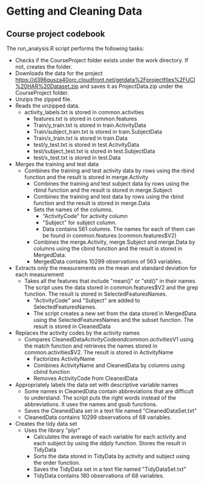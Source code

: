 # Getting and Cleaning Data
## Course project codebook

The run_analysis.R script performs the following tasks:

* Checks if the CourseProject folder exists under the work directory. If not, creates the folder.
* Downloads the data for the project 
https://d396qusza40orc.cloudfront.net/getdata%2Fprojectfiles%2FUCI%20HAR%20Dataset.zip and saves it as ProjectData.zip under the CourseProject folder.
* Unzips the zipped file.
* Reads the unzipped data.
  * activity_labels.txt is stored in common.activities
	* features.txt is stored in common.features
	* Train/y_train.txt is stored in train.ActivityData
	* Train/subject_train.txt is stored in train.SubjectData
	* Train/x_train.txt is stored in train.Data
	* test/y_test.txt is stored in test.ActivityData
	* test/subject_test.txt is stored in test.SubjectData
	* test/x_test.txt is stored in test.Data
* Merges the training and test data
  * Combines the training and test activity data by rows using the rbind function and the result is stored in merge.Activity
	* Combines the training and test subject data by rows using the rbind function and the result is stored in merge.Subject
	* Combines the training and test data by rows using the rbind function and the result is stored in merge.Data
	* Sets the names of the columns. 
		* "ActivityCode" for activity column
		* "Subject" for subject column.
		* Data contains 561 columns. The names for each of them can be found in common.features (common.features$V2)
	* Combines the merge.Activity, merge.Subject and merge.Data by columns using the cbind function and the result is stored in MergedData.
	* MergedData contains 10299 observations of 563 variables.
* Extracts only the measurements on the mean and standard deviation for each measurement
  * Takes all the features that include "mean()" or "std()" in their names. The script uses the data stored in common.features$V2 and the grep function. The result is stored in SelectedFeaturesNames.
	* "ActivityCode" and "Subject" are added to SelectedFeaturesNames.
	* The script creates a new set from the data stored in MergedData using the SelectedFeaturesNames and the subset function. The result is stored in CleanedData
* Replaces the activity codes by the activity names
  * Compares CleanedData$ActivityCode and common.activities$V1 using the match function and retrieves the names stored in common.activities$V2. The result is stored in ActivityName
	* Factorizes ActivityName
	* Combines ActivityName and CleanedData by columns using cbind function
	* Removes ActivityCode from CleanedData
* Appropriately labels the data set with descriptive variable names
  * Some names in CleanedData contain abbreviations that are difficult to understand. The script puts the right words instead of the abbreviations. It uses the names and gsub functions.
  * Saves the CleanedData set in a text file named "CleanedDataSet.txt"
  * CleanedData contains 10299 observations of 68 variables.
* Creates the tidy data set
  * Uses the library "plyr"
	* Calculates the average of each variable for each activity and each subject by using the ddply function. Stores the result in TidyData
	* Sorts the data stored in TidyData by activity and subject using the order function.
	* Saves the TidyData set in a text file named "TidyDataSet.txt"	
	* TidyData contains 180 observations of 68 variables.


